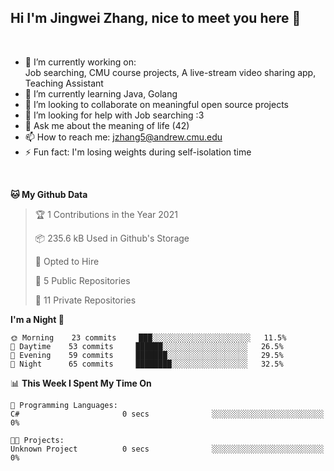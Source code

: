 Hi I'm Jingwei Zhang, nice to meet you here 👋
---
<br>


- 🔭 I’m currently working on: <br>
    Job searching, CMU course projects, A live-stream video sharing app, Teaching Assistant
- 🌱 I’m currently learning Java, Golang
- 👯 I’m looking to collaborate on meaningful open source projects
- 🤔 I’m looking for help with Job searching :3
- 💬 Ask me about the meaning of life (42)
- 📫 How to reach me: jzhang5@andrew.cmu.edu
- ⚡ Fun fact: I'm losing weights during self-isolation time
<br>


<!--START_SECTION:waka-->
**🐱 My Github Data** 

> 🏆 1 Contributions in the Year 2021
 > 
> 📦 235.6 kB Used in Github's Storage 
 > 
> 💼 Opted to Hire
 > 
> 📜 5 Public Repositories 
 > 
> 🔑 11 Private Repositories  
 > 
**I'm a Night 🦉** 

```text
🌞 Morning    23 commits     ███░░░░░░░░░░░░░░░░░░░░░░   11.5% 
🌆 Daytime    53 commits     ██████░░░░░░░░░░░░░░░░░░░   26.5% 
🌃 Evening    59 commits     ███████░░░░░░░░░░░░░░░░░░   29.5% 
🌙 Night      65 commits     ████████░░░░░░░░░░░░░░░░░   32.5%

```


📊 **This Week I Spent My Time On** 

```text
💬 Programming Languages: 
C#                       0 secs              ░░░░░░░░░░░░░░░░░░░░░░░░░   0%

🐱‍💻 Projects: 
Unknown Project          0 secs              ░░░░░░░░░░░░░░░░░░░░░░░░░   0%

```


<!--END_SECTION:waka-->
